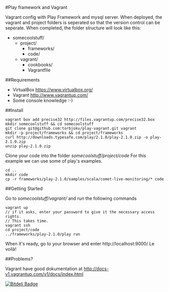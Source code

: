 #Play framework and Vagrant

Vagrant config with Play Framework and mysql server. When deployed, the vagrant and project folders is seperated so that the version control can be seperate. When completed, the folder structure will look like this: 
- somecoolstuff/
  - project/
      - frameworks/
      - code/
  - vagrant/
      - cookbooks/
      - Vagrantfile


##Requirements

- VirtualBox https://www.virtualbox.org/
- Vagrant http://www.vagrantup.com/
- Some console knowledge :-)

##Install

    vagrant box add precise32 http://files.vagrantup.com/precise32.box
    mkdir somecoolstuff && cd somecoolstuff
    git clone git@github.com:torbjokv/play-vagrant.git vagrant
    mkdir -p project/frameworks && cd project/frameworks
    curl http://downloads.typesafe.com/play/2.1.0/play-2.1.0.zip -o play-2.1.0.zip
    unzip play-2.1.0.zip
    
Clone your code into the folder _somecoolstuff/project/code_ 
For this example we can use some of play's examples.

    cd ..
    mkdir code
    cp -r frameworks/play-2.1.0/samples/scala/comet-live-monitoring/* code

##Getting Started

Go to _somecoolstuff/vagrant/_ and run the following commands 

    vagrant up 
    // if it asks, enter your password to give it the necessary access rights. 
    // This takes time.
    vagrant ssh
    cd project/code
    ../frameworks/play-2.1.0/play run

When it's ready, go to your browser and enter http://localhost:9000/ 
Le voilà!


##Problems?

Vagrant have good dokumentation at http://docs-v1.vagrantup.com/v1/docs/index.html


[![Bitdeli Badge](https://d2weczhvl823v0.cloudfront.net/torbjokv/play-vagrant/trend.png)](https://bitdeli.com/free "Bitdeli Badge")

